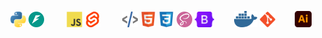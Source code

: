 <p align="center">
    <img src="/assets/python.svg" width="25px" alt="Python" title="Python">
    <img src="/assets/fastapi.svg" width="25px" alt="FastAPI" title="FastAPI"> &nbsp;&nbsp;&nbsp;&nbsp;&nbsp;&nbsp;&nbsp;
    <img src="/assets/javascript.svg" width="25px" alt="JavaScript" title="JavaScript">
    <img src="/assets/svelte.svg" width="25px" alt="Svelte" title="Svelte"> &nbsp;&nbsp;&nbsp;&nbsp;&nbsp;&nbsp;&nbsp;
    <img src="/assets/htmx.svg" width="25px" alt="HTMX" title="HTMX">
    <img src="/assets/html5.svg" width="25px" alt="HTML" title="HTML">
    <img src="/assets/css3.svg" width="25px" alt="CSS" title="CSS">
    <img src="/assets/sass.svg" width="25px" alt="SASS" title="SASS">
    <img src="/assets/bootstrap.svg" width="31.5x" alt="Bootstrap" title="Bootstrap">&nbsp;&nbsp;&nbsp;&nbsp;&nbsp;&nbsp;&nbsp;
    <img src="/assets/docker.svg" width="37px" alt="Docker" title="Docker">
    <img src="/assets/git.svg" width="25px" alt="Git" title="Git">&nbsp;&nbsp;&nbsp;&nbsp;&nbsp;&nbsp;&nbsp;
    <img src="/assets/illustrator.svg" width="26.5px" alt="Illustrator" title="Illustrator"> 
</p>
